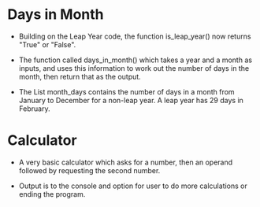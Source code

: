 # Days in Month

* Building on the Leap Year code, the function is_leap_year() now returns "True" or "False". 

* The function called days_in_month() which takes a year and a month as inputs, and uses this information to work out the number of days in the month, then return that as the output. 

* The List month_days contains the number of days in a month from January to December for a non-leap year. A leap year has 29 days in February.

# Calculator

* A very basic calculator which asks for a number, then an operand followed by requesting the second number.

* Output is to the console and option for user to do more calculations or ending the program.